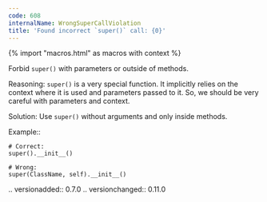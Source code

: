 ```yaml
---
code: 608
internalName: WrongSuperCallViolation
title: 'Found incorrect `super()` call: {0}'
---
```


{% import "macros.html" as macros with context %}

Forbid `super()` with parameters or outside of methods.

Reasoning: `super()` is a very special function. It implicitly relies on
the context where it is used and parameters passed to it. So, we should
be very careful with parameters and context.

Solution: Use `super()` without arguments and only inside methods.

Example::

    # Correct:
    super().__init__()
    
    # Wrong:
    super(ClassName, self).__init__()

.. versionadded:: 0.7.0 .. versionchanged:: 0.11.0